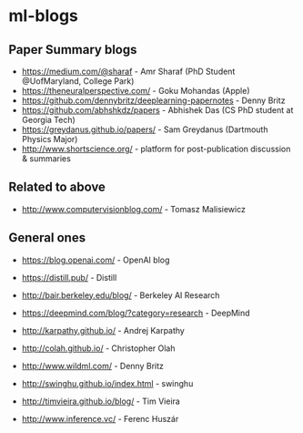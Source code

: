 # ml-blogs

## Paper Summary blogs

- https://medium.com/@sharaf - Amr Sharaf (PhD Student @UofMaryland, College Park)
- https://theneuralperspective.com/ - Goku Mohandas (Apple)
- https://github.com/dennybritz/deeplearning-papernotes - Denny Britz 
- https://github.com/abhshkdz/papers - Abhishek Das (CS PhD student at Georgia Tech)
- https://greydanus.github.io/papers/ - Sam Greydanus (Dartmouth Physics Major)
- http://www.shortscience.org/ - platform for post-publication discussion & summaries

## Related to above

- http://www.computervisionblog.com/ - Tomasz Malisiewicz

## General ones

- https://blog.openai.com/ - OpenAI blog
- https://distill.pub/ - Distill
- http://bair.berkeley.edu/blog/ - Berkeley AI Research
- https://deepmind.com/blog/?category=research - DeepMind 

- http://karpathy.github.io/ - Andrej Karpathy
- http://colah.github.io/ - Christopher Olah
- http://www.wildml.com/ - Denny Britz
- http://swinghu.github.io/index.html - swinghu
- http://timvieira.github.io/blog/ - Tim Vieira
- http://www.inference.vc/ - Ferenc Huszár
